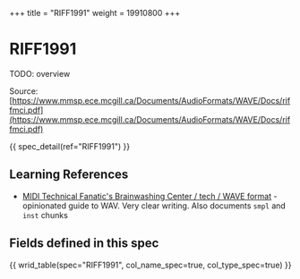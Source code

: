 +++
title = "RIFF1991"
weight = 19910800
+++

RIFF1991
========

TODO: overview

Source: [https://www.mmsp.ece.mcgill.ca/Documents/AudioFormats/WAVE/Docs/riffmci.pdf](https://www.mmsp.ece.mcgill.ca/Documents/AudioFormats/WAVE/Docs/riffmci.pdf)

{{ spec_detail(ref="RIFF1991") }} 

## Learning References

* [MIDI Technical Fanatic's Brainwashing Center / tech / WAVE format](http://midi.teragonaudio.com/tech/wave.htm) - opinionated guide to WAV. Very clear writing. Also documents `smpl` and `inst` chunks

## Fields defined in this spec

{{ wrid_table(spec="RIFF1991", col_name_spec=true, col_type_spec=true) }}

